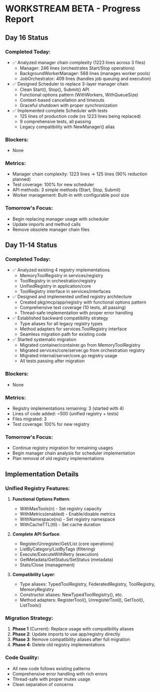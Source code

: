 # WORKSTREAM BETA - Progress Report

## Day 16 Status

### Completed Today:
- ✅ Analyzed manager chain complexity (1223 lines across 3 files)
  - Manager: 246 lines (orchestrates Start/Stop operations)
  - BackgroundWorkerManager: 568 lines (manages worker pools)
  - JobOrchestrator: 409 lines (handles job queuing and execution)
- ✅ Designed Scheduler to replace 3-layer manager chain
  - Clean Start(), Stop(), Submit() API
  - Functional options pattern (WithWorkers, WithQueueSize)
  - Context-based cancellation and timeouts
  - Graceful shutdown with proper synchronization
- ✅ Implemented complete Scheduler with tests
  - 125 lines of production code (vs 1223 lines being replaced)
  - 9 comprehensive tests, all passing
  - Legacy compatibility with NewManager() alias

### Blockers:
- None

### Metrics:
- Manager chain complexity: 1223 lines → 125 lines (90% reduction planned)
- Test coverage: 100% for new scheduler
- API methods: 3 simple methods (Start, Stop, Submit)
- Worker management: Built-in with configurable pool size

### Tomorrow's Focus:
- Begin replacing manager usage with scheduler
- Update imports and method calls
- Remove obsolete manager chain files

## Day 11-14 Status

### Completed Today:
- ✅ Analyzed existing 4 registry implementations
  - MemoryToolRegistry in services/registry
  - ToolRegistry in orchestration/registry
  - UnifiedRegistry in application/core
  - ToolRegistry interface in services/interfaces
- ✅ Designed and implemented unified registry architecture
  - Created pkg/mcp/app/registry with functional options pattern
  - Comprehensive test coverage (10 tests, all passing)
  - Thread-safe implementation with proper error handling
- ✅ Established backward compatibility strategy
  - Type aliases for all legacy registry types
  - Method adapters for services.ToolRegistry interface
  - Seamless migration path for existing code
- ✅ Started systematic migration
  - Migrated container/container.go from MemoryToolRegistry
  - Migrated services/core/server.go from orchestration registry
  - Migrated internal/server/core.go registry usage
  - All tests passing after migration

### Blockers:
- None

### Metrics:
- Registry implementations remaining: 3 (started with 4)
- Lines of code added: ~500 (unified registry + tests)
- Files migrated: 3
- Test coverage: 100% for new registry

### Tomorrow's Focus:
- Continue registry migration for remaining usages
- Begin manager chain analysis for scheduler implementation
- Plan removal of old registry implementations

## Implementation Details

### Unified Registry Features:
1. **Functional Options Pattern**:
   - WithMaxTools(n) - Set registry capacity
   - WithMetrics(enabled) - Enable/disable metrics
   - WithNamespace(ns) - Set registry namespace
   - WithCacheTTL(ttl) - Set cache duration

2. **Complete API Surface**:
   - Register/Unregister/Get/List (core operations)
   - ListByCategory/ListByTags (filtering)
   - Execute/ExecuteWithRetry (execution)
   - GetMetadata/GetStatus/SetStatus (metadata)
   - Stats/Close (management)

3. **Compatibility Layer**:
   - Type aliases: TypedToolRegistry, FederatedRegistry, ToolRegistry, MemoryRegistry
   - Constructor aliases: NewTypedToolRegistry(), etc.
   - Method adapters: RegisterTool(), UnregisterTool(), GetTool(), ListTools()

### Migration Strategy:
1. **Phase 1** (Current): Replace usage with compatibility aliases
2. **Phase 2**: Update imports to use app/registry directly
3. **Phase 3**: Remove compatibility aliases after full migration
4. **Phase 4**: Delete old registry implementations

### Code Quality:
- All new code follows existing patterns
- Comprehensive error handling with rich errors
- Thread-safe with proper mutex usage
- Clean separation of concerns
